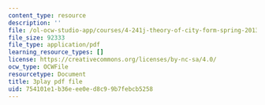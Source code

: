 ```yaml
---
content_type: resource
description: ''
file: /ol-ocw-studio-app/courses/4-241j-theory-of-city-form-spring-2013/754101e1b36eee0ed8c99b7febcb5258_yv3PIJF1Uqc.pdf
file_size: 92333
file_type: application/pdf
learning_resource_types: []
license: https://creativecommons.org/licenses/by-nc-sa/4.0/
ocw_type: OCWFile
resourcetype: Document
title: 3play pdf file
uid: 754101e1-b36e-ee0e-d8c9-9b7febcb5258
---
```


